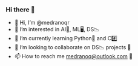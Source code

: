 ### Hi there 👋

- 👋 Hi, I’m @medranoqr
- 👀 I’m interested in AI🤖, ML🖥️, DS📉
- 🌱 I’m currently learning Python🐍 and C#️⃣
- 💞️ I’m looking to collaborate on DS📉 projects 📁
- 📫 How to reach me medranoq@outlook.com 📧

<!---
medranoq/medranoq is a ✨ special ✨ repository because its `README.md` (this file) appears on your GitHub profile.
You can click the Preview link to take a look at your changes.
--->


